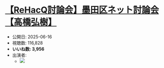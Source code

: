 # [【ReHacQ討論会】墨田区ネット討論会【高橋弘樹】](https://www.youtube.com/watch?v=I7tMvukqwos)
-   公開日: 2025-06-16
-   視聴数: 116,828
-   **いいね数: 3,956**
-   出演者: 
    - [![](https://img.youtube.com/vi/I7tMvukqwos/hqdefault.jpg)](https://www.youtube.com/watch?v=I7tMvukqwos)
